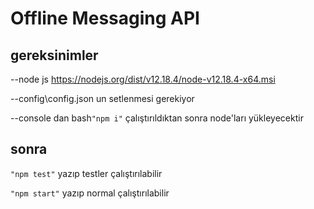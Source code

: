# Offline Messaging API 

## gereksinimler
--node js  https://nodejs.org/dist/v12.18.4/node-v12.18.4-x64.msi

--config\config.json un setlenmesi gerekiyor

--console dan bash```"npm i"```  çalıştırıldıktan sonra node'ları yükleyecektir

## sonra 


```"npm test"``` yazıp testler çalıştırılabilir




```"npm start"``` yazıp normal çalıştırılabilir


